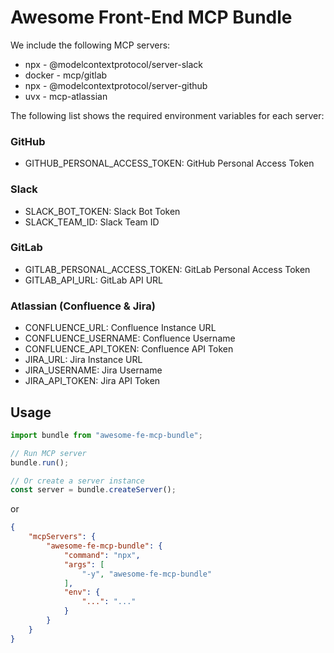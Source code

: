 # Awesome Front-End MCP Bundle

We include the following MCP servers:

- npx - @modelcontextprotocol/server-slack
- docker - mcp/gitlab
- npx - @modelcontextprotocol/server-github
- uvx - mcp-atlassian

The following list shows the required environment variables for each server:

### GitHub
- GITHUB_PERSONAL_ACCESS_TOKEN: GitHub Personal Access Token

### Slack
- SLACK_BOT_TOKEN: Slack Bot Token
- SLACK_TEAM_ID: Slack Team ID

### GitLab
- GITLAB_PERSONAL_ACCESS_TOKEN: GitLab Personal Access Token
- GITLAB_API_URL: GitLab API URL

### Atlassian (Confluence & Jira)
- CONFLUENCE_URL: Confluence Instance URL
- CONFLUENCE_USERNAME: Confluence Username
- CONFLUENCE_API_TOKEN: Confluence API Token
- JIRA_URL: Jira Instance URL
- JIRA_USERNAME: Jira Username
- JIRA_API_TOKEN: Jira API Token

## Usage

```typescript
import bundle from "awesome-fe-mcp-bundle";

// Run MCP server
bundle.run();

// Or create a server instance
const server = bundle.createServer();
```

or

```json
{
    "mcpServers": {
        "awesome-fe-mcp-bundle": {
            "command": "npx",
            "args": [
                "-y", "awesome-fe-mcp-bundle"
            ],
            "env": {
                "...": "..."
            }
        }
    }
}
```